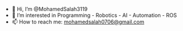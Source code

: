 - 👋 Hi, I’m @MohamedSalah3119
- 👀 I’m interested in Programming - Robotics - AI - Automation - ROS 
- 📫 How to reach me: mohamedsalah0706@gmail.com

<!---
MohamedSalah3119/MohamedSalah3119 is a ✨ special ✨ repository because its `README.md` (this file) appears on your GitHub profile.
You can click the Preview link to take a look at your changes.
--->
